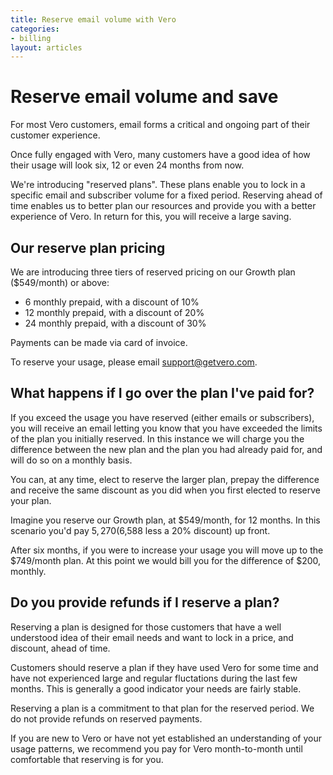 ```yaml
---
title: Reserve email volume with Vero
categories:
- billing
layout: articles
---
```


# Reserve email volume and save

For most Vero customers, email forms a critical and ongoing part of their customer experience.

Once fully engaged with Vero, many customers have a good idea of how their usage will look six, 12 or even 24 months from now.

We're introducing "reserved plans". These plans enable you to lock in a specific email and subscriber volume for a fixed period. Reserving ahead of time enables us to better plan our resources and provide you with a better experience of Vero. In return for this, you will receive a large saving.

## Our reserve plan pricing

We are introducing three tiers of reserved pricing on our Growth plan ($549/month) or above:

- 6 monthly prepaid, with a discount of 10%
- 12 monthly prepaid, with a discount of 20%
- 24 monthly prepaid, with a discount of 30%

Payments can be made via card of invoice.

To reserve your usage, please email [support@getvero.com]({{site.data.links.email_us}}).

## What happens if I go over the plan I've paid for?

If you exceed the usage you have reserved (either emails or subscribers), you will receive an email letting you know that you have exceeded the limits of the plan you initially reserved. In this instance we will charge you the difference between the new plan and the plan you had already paid for, and will do so on a monthly basis. 

You can, at any time, elect to reserve the larger plan, prepay the difference and receive the same discount as you did when you first elected to reserve your plan.

Imagine you reserve our Growth plan, at $549/month, for 12 months. In this scenario you'd pay $5,270 ($6,588 less a 20% discount) up front. 

After six months, if you were to increase your usage you will move up to the $749/month plan. At this point we would bill you for the difference of $200, monthly. 

## Do you provide refunds if I reserve a plan?

Reserving a plan is designed for those customers that have a well understood idea of their email needs and want to lock in a price, and discount, ahead of time. 

Customers should reserve a plan if they have used Vero for some time and have not experienced large and regular fluctations during the last few months. This is generally a good indicator your needs are fairly stable.

Reserving a plan is a commitment to that plan for the reserved period. We do not provide refunds on reserved payments.

If you are new to Vero or have not yet established an understanding of your usage patterns, we recommend you pay for Vero month-to-month until comfortable that reserving is for you.